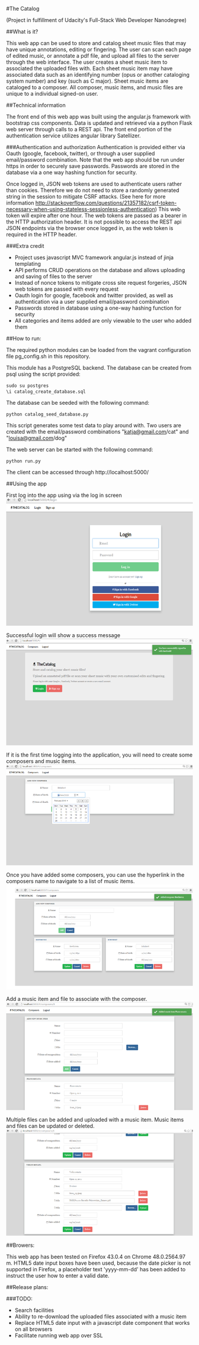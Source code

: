 #The Catalog

(Project in fulfillment of Udacity's Full-Stack Web Developer Nanodegree)

##What is it?

This web app can be used to store and catalog sheet music files that may have unique annotations, editing or fingering. 
The user can scan each page of edited music, or annotate a pdf file, and upload all files to the server through the web interface. 
The user creates a sheet music item to associated the uploaded files with.
Each sheet music item may have associated data such as an identifying number (opus or another cataloging system number)
and key (such as C major). Sheet music items are cataloged to a composer. All composer, music items, and music
files are unique to a individual signed-on user.

##Technical information

The front end of this web app was built using the angular.js framework with bootstrap css components.
Data is updated and retrieved via a python Flask web server through calls to a REST api.
The front end portion of the authentication service utilizes angular library Satellizer.

###Authentication and authorization
Authentication is provided either via Oauth (google, facebook, twitter), or through a user supplied email/password
combination. Note that the web app should be run under https in order to securely save passwords.
Passwords are stored in the database via a one way hashing function for security.

Once logged in, JSON web tokens are used to authenticate users rather than cookies. Therefore we do not need to 
store a randomly generated string in the session to mitigate CSRF attacks.
(See here for more information http://stackoverflow.com/questions/21357182/csrf-token-necessary-when-using-stateless-sessionless-authentication)
This web token will expire after one hour. The web tokens are passed as a bearer in the HTTP authorization header. 
It is not possible to access the REST api JSON endpoints via the browser once logged in, as the web token is required
in the HTTP header.

###Extra credit

- Project uses javascript MVC framework angular.js instead of jinja templating
- API performs CRUD operations on the database and allows uploading and saving of files to the server
- Instead of nonce tokens to mitigate cross site request forgeries, JSON web tokens are passed with every request
- Oauth login for google, facebook and twitter provided, as well as authentication via a user supplied email/password combination
- Passwords stored in database using a one-way hashing function for security
- All categories and items added are only viewable to the user who added them
 
##How to run:

The required python modules can be loaded from the vagrant configuration file pg_config.sh
in this repository.

This module has a PostgreSQL backend. The database can be created from psql using the script provided:

	sudo su postgres 
	\i catalog_create_database.sql
	
The database can be seeded with the following command:

	python catalog_seed_database.py
	
This script generates some test data to play around with. Two users are created with the
email/password combinations "katja@gmail.com/cat" and "louisa@gmail.com/dog"
	
The web server can be started with the following command:

	python run.py
	
The client can be accessed through http://localhost:5000/

##Using the app

First log into the app using via the log in screen ![Log in screenshot](files/examples/login.png)

Successful login will show a success message ![Logged in screenshot](files/examples/loggedin.png)

If it is the first time logging into the application, you will need to create some 
composers and music items. ![Add composers screenshot](files/examples/addcomposer.png)

Once you have added some composers, you can use the hyperlink in the composers name
to navigate to a list of music items.
![Composers screenshot](files/examples/composers.png)

Add a music item and file to associate with the composer.
![Music item screenshot](files/examples/musicitem.png)

Multiple files can be added and uploaded with a music item. Music items and files can be updated or deleted.
![Music item screenshot](files/examples/musicitems.png)

##Browers:

This web app has been tested on Firefox 43.0.4 on Chrome 48.0.2564.97 m. 
HTML5 date input boxes have been used, because the date picker is not supported in Firefox, 
a placeholder text 'yyyy-mm-dd' has been added to instruct the user how to enter a valid date.

##Release plans:

###TODO:
- Search facilities
- Ability to re-download the uploaded files associated with a music item
- Replace HTML5 date input with a javascript date component that works on all browsers
- Facilitate running web app over SSL

